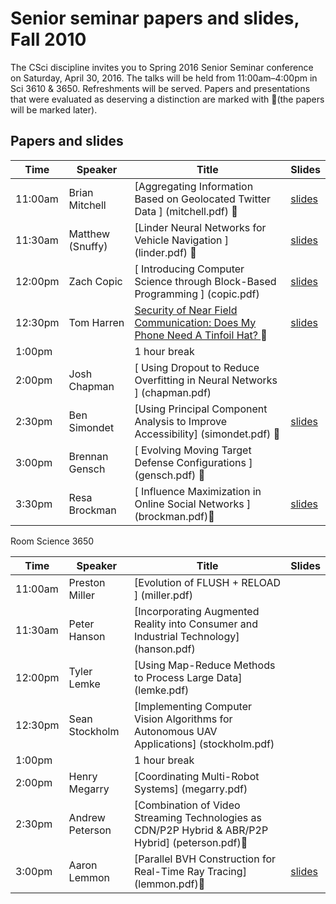 # Senior seminar papers and slides, Fall 2010

The CSci discipline invites you to Spring 2016 Senior Seminar conference on Saturday, April 30, 2016. The talks will be held from 11:00am–4:00pm in Sci 3610 & 3650. Refreshments will be served. 
Papers and presentations that were evaluated as deserving a distinction are marked with 🌟(the papers will be marked later). 

## Papers and slides

| Time | Speaker  | Title       | Slides  |
| -----|----------|-------------|---------|
|11:00am| 	Brian Mitchell |[Aggregating Information Based on Geolocated Twitter Data ]	(mitchell.pdf) 🌟| [slides](mitchellslides.pdf) |
|11:30am| 	Matthew (Snuffy)| [Linder 	Neural Networks for Vehicle Navigation ]	(linder.pdf) 🌟| [slides](linderslides.pdf) |
|12:00pm| 	Zach Copic |[	Introducing Computer Science through Block-Based Programming ]	(copic.pdf) | [slides](copicslides.pdf) | 
|12:30pm| 	Tom Harren| [	Security of Near Field Communication: Does My Phone Need A Tinfoil Hat? ](harren.pdf)🌟 | [slides](harren-slides.pdf) | 
|1:00pm |	|  	1 hour break 	  	  	 
|2:00pm| 	Josh Chapman| [	Using Dropout to Reduce Overfitting in Neural Networks ]	 (chapman.pdf)|
|2:30pm |	Ben Simondet| 	[Using Principal Component Analysis to Improve Accessibility] (simondet.pdf) 🌟| [slides](http://slides.com/simon998/deck#/) |	
|3:00pm |	Brennan Gensch |[	Evolving Moving Target Defense Configurations ]	(gensch.pdf)	🌟|	
|3:30pm |	Resa Brockman |[	Influence Maximization in Online Social Networks ]	(brockman.pdf)🌟 | [slides](brockmanslides.pdf) |
 Room Science 3650 
 
| Time | Speaker  | Title       | Slides  |
| -----|----------|-------------|---------|
|11:00am| 	Preston Miller| 	[Evolution of FLUSH + RELOAD ]	(miller.pdf)|
|11:30am| 	Peter Hanson |[Incorporating Augmented Reality into Consumer and Industrial Technology] (hanson.pdf)|	  
|12:00pm| 	Tyler Lemke |	[Using Map-Reduce Methods to Process Large Data] (lemke.pdf)	  |
|12:30pm| 	Sean Stockholm 	|[Implementing Computer Vision Algorithms for Autonomous UAV Applications] (stockholm.pdf)|	  
|1:00pm ||	  	1 hour break 	  	  	 
|2:00pm| 	Henry Megarry |	[Coordinating Multi-Robot Systems] (megarry.pdf) |
|2:30pm| 	Andrew Peterson| 	[Combination of Video Streaming Technologies as CDN/P2P Hybrid & ABR/P2P Hybrid] (peterson.pdf)🌟	|
|3:00pm| 	Aaron Lemmon |	[Parallel BVH Construction for Real-Time Ray Tracing] 	(lemmon.pdf)🌟 | [slides](lemmon-slides.pdf) |
